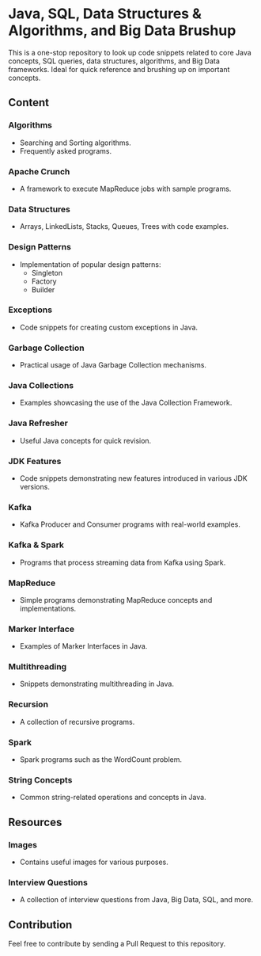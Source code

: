 
# Java, SQL, Data Structures & Algorithms, and Big Data Brushup

This is a one-stop repository to look up code snippets related to core Java concepts, SQL queries, data structures, algorithms, and Big Data frameworks. Ideal for quick reference and brushing up on important concepts.

## Content

### Algorithms
- Searching and Sorting algorithms.
- Frequently asked programs.

### Apache Crunch
- A framework to execute MapReduce jobs with sample programs.

### Data Structures
- Arrays, LinkedLists, Stacks, Queues, Trees with code examples.

### Design Patterns
- Implementation of popular design patterns:
  - Singleton
  - Factory
  - Builder

### Exceptions
- Code snippets for creating custom exceptions in Java.

### Garbage Collection
- Practical usage of Java Garbage Collection mechanisms.

### Java Collections
- Examples showcasing the use of the Java Collection Framework.

### Java Refresher
- Useful Java concepts for quick revision.

### JDK Features
- Code snippets demonstrating new features introduced in various JDK versions.

### Kafka
- Kafka Producer and Consumer programs with real-world examples.

### Kafka & Spark
- Programs that process streaming data from Kafka using Spark.

### MapReduce
- Simple programs demonstrating MapReduce concepts and implementations.

### Marker Interface
- Examples of Marker Interfaces in Java.

### Multithreading
- Snippets demonstrating multithreading in Java.

### Recursion
- A collection of recursive programs.

### Spark
- Spark programs such as the WordCount problem.

### String Concepts
- Common string-related operations and concepts in Java.

## Resources

### Images
- Contains useful images for various purposes.

### Interview Questions
- A collection of interview questions from Java, Big Data, SQL, and more.

## Contribution
Feel free to contribute by sending a Pull Request to this repository.

